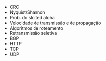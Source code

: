 - CRC
- Nyquist/Shannon
- Prob. do slotted aloha
- Velocidade de transmissão e de propagação
- Algoritmos de roteamento
- Retransmissão seletiva
- BGP
- HTTP
- TCP
- UDP
